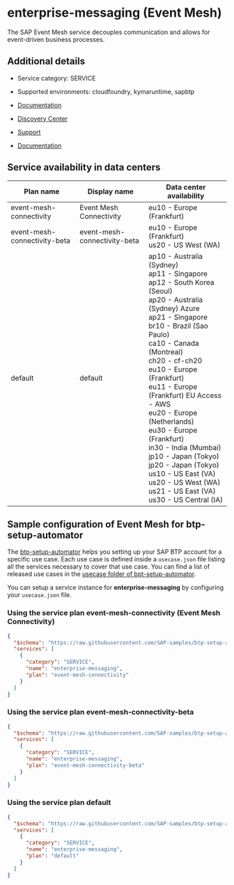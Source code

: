 # enterprise-messaging (Event Mesh)

The SAP Event Mesh service decouples communication and allows for event-driven business processes.

## Additional details
- Service category: SERVICE
- Supported environments: cloudfoundry, kymaruntime, sapbtp

- [Documentation](https://help.sap.com/viewer/product/SAP_ENTERPRISE_MESSAGING/Cloud/en-US)
- [Discovery Center](https://discovery-center.cloud.sap/serviceCatalog/event-mesh)
- [Support](https://help.sap.com/viewer/65de2977205c403bbc107264b8eccf4b/Cloud/en-US/5dd739823b824b539eee47b7860a00be.html)
- [Documentation](https://help.sap.com/viewer/bf82e6b26456494cbdd197057c09979f/Cloud/en-US/df532e8735eb4322b00bfc7e42f84e8d.html)

## Service availability in data centers

| Plan name | Display name | Data center availability  |
|------|----------------|---------------------------|
|  event-mesh-connectivity  |  Event Mesh Connectivity  | eu10 - Europe (Frankfurt)  |
|  event-mesh-connectivity-beta  |  event-mesh-connectivity-beta  | eu10 - Europe (Frankfurt)<br> us20 - US West (WA)  |
|  default  |  default  | ap10 - Australia (Sydney)<br> ap11 - Singapore<br> ap12 - South Korea (Seoul)<br> ap20 - Australia (Sydney) Azure<br> ap21 - Singapore<br> br10 - Brazil (Sao Paulo)<br> ca10 - Canada (Montreal)<br> ch20 - cf-ch20<br> eu10 - Europe (Frankfurt)<br> eu11 - Europe (Frankfurt) EU Access - AWS<br> eu20 - Europe (Netherlands)<br> eu30 - Europe (Frankfurt)<br> in30 - India (Mumbai)<br> jp10 - Japan (Tokyo)<br> jp20 - Japan (Tokyo)<br> us10 - US East (VA)<br> us20 - US West (WA)<br> us21 - US East (VA)<br> us30 - US Central (IA)  |

## Sample configuration of **Event Mesh** for btp-setup-automator

The [btp-setup-automator](https://github.com/SAP-samples/btp-setup-automator) helps you setting up your SAP BTP account for a specific use case. Each use case is defined inside a `usecase.json` file listing all the services necessary to cover that use case. You can find a list of released use cases in the [usecase folder of bpt-setup-automator](https://github.com/SAP-samples/btp-setup-automator/tree/main/usecases).

You can setup a service instance for **enterprise-messaging** by configuring your `usecase.json` file.

### Using the service plan **event-mesh-connectivity** (Event Mesh Connectivity)

```json
{
  "$schema": "https://raw.githubusercontent.com/SAP-samples/btp-setup-automator/main/libs/btpsa-usecase.json",
  "services": [
    {
      "category": "SERVICE",
      "name": "enterprise-messaging",
      "plan": "event-mesh-connectivity"
    }
  ]
}
```

### Using the service plan **event-mesh-connectivity-beta**

```json
{
  "$schema": "https://raw.githubusercontent.com/SAP-samples/btp-setup-automator/main/libs/btpsa-usecase.json",
  "services": [
    {
      "category": "SERVICE",
      "name": "enterprise-messaging",
      "plan": "event-mesh-connectivity-beta"
    }
  ]
}
```

### Using the service plan **default**

```json
{
  "$schema": "https://raw.githubusercontent.com/SAP-samples/btp-setup-automator/main/libs/btpsa-usecase.json",
  "services": [
    {
      "category": "SERVICE",
      "name": "enterprise-messaging",
      "plan": "default"
    }
  ]
}
```
